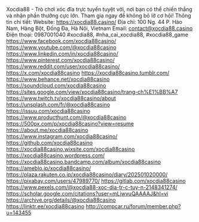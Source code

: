 Xocdia88 - Trò chơi xóc đĩa trực tuyến tuyệt vời, nơi bạn có thể chiến thắng và nhận phần thưởng cực lớn. Tham gia ngay để không bỏ lỡ cơ hội!
Thông tin chi tiết:
Website: https://xocdia88.casino/
Địa chỉ: 100 Ng. 44 P. Hào Nam, Hàng Bột, Đống Đa, Hà Nội, Vietnam
Email: contact@xocdia88.casino
Điện thoại: 0987001040
#xocdia88, #nha_cai_xocdia88, #xocdia88_game
https://www.facebook.com/xocdia88casino/ 
https://www.youtube.com/@xocdia88casino 
https://www.linkedin.com/in/xocdia88casino/  
https://www.pinterest.com/xocdia88casino/ 
https://www.reddit.com/user/xocdia88casino/ 
https://x.com/xocdia88casino 
https://xocdia88casino.tumblr.com/ 
https://www.behance.net/xocdia88casino 
https://soundcloud.com/xocdia88casino 
https://sites.google.com/view/xocdia88casino/trang-ch%E1%BB%A7 
https://www.twitch.tv/xocdia88casino/about 
https://unsplash.com/fr/@xocdia88casino 
https://issuu.com/xocdia88casino 
https://www.producthunt.com/@xocdia88casino 
https://500px.com/p/xocdia88casino?view=resume 
https://about.me/xocdia88casino 
https://www.instagram.com/xocdia88casino/ 
https://github.com/xocdia88casino 
https://xocdia88casino.wixsite.com/xocdia88casino  
https://xocdia88casino.wordpress.com/ 
https://xocdia88casino.bandcamp.com/album/xocdia88casino 
https://ameblo.jp/xocdia88casino/ 
https://plaza.rakuten.co.jp/xocdia88casino/diary/202501020000/ 
https://pixabay.com/users/47989770/ 
https://gitlab.com/xocdia88casino 
https://www.pexels.com/@xocdia88-xoc-dia-tr-c-tuy-n-2148341274/ 
https://scholar.google.com/citations?user=mLjwvuQAAAAJ&hl=vi 
https://archive.org/details/@xocdia88casino 
https://linktr.ee/xocdia88casino 
http://compcar.ru/forum/member.php?u=143455 

